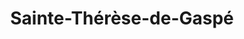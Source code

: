 ---
title: Sainte-Thérèse-de-Gaspé
url: /sainte-therese-de-gaspe/
latitude: 48.416
longitude: -64.397
---